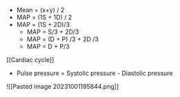 - Mean = (x+y) / 2
- MAP = (1S + 1D) / 2
- MAP = (1S + 2D)/3 
	- MAP = S/3 + 2D/3
	- MAP = (D + P) /3 + 2D /3
	- MAP = D + P/3
 
[[Cardiac cycle]] 

- Pulse pressure = Systolic pressure - Diastolic pressure

![[Pasted image 20231001195844.png]] 
